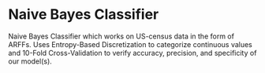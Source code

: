# Naive Bayes Classifier

Naive Bayes Classifier which works on US-census data in the form of ARFFs. Uses Entropy-Based Discretization to categorize continuous values and 10-Fold Cross-Validation to verify accuracy, precision, and specificity of our model(s).
